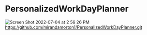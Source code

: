 # PersonalizedWorkDayPlanner
![Screen Shot 2022-07-04 at 2 56 26 PM](https://user-images.githubusercontent.com/107001559/177211216-2ed1bc50-3374-45b8-affb-134eefe6b75c.png)
https://github.com/mirandamorton1/PersonalizedWorkDayPlanner.git
